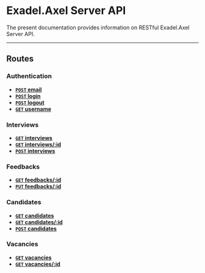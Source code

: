 # Exadel.Axel Server API

The present documentation provides information on RESTful Exadel.Axel Server API.

***

## Routes

### Authentication

- **[```POST``` email](./auth/POST_email.md)**
- **[```POST``` login](./auth/POST_login.md)**
- **[```POST``` logout](./auth/POST_logout.md)**
- **[```GET``` username](./auth/GET_username.md)**

### Interviews

- **[```GET``` interviews](./interviews/GET_interviews.md)**
- **[```GET``` interviews/:id](./interviews/GET_interviews_id.md)**
- **[```POST``` interviews](./interviews/POST_interviews.md)**

### Feedbacks

- **[```GET``` feedbacks/:id](./feedbacks/GET_feedbacks_id.md)**
- **[```PUT``` feedbacks/:id](./feedbacks/PUT_feedbacks_id.md)**

### Candidates

- **[```GET``` candidates](./candidates/GET_candidates.md)**
- **[```GET``` candidates/:id](./candidates/GET_candidates_id.md)**
- **[```POST``` candidates](./candidates/POST_candidates.md)**
### Vacancies

- **[```GET``` vacancies](./vacancies/GET_vacancies.md)**
- **[```GET``` vacancies/:id](./vacancies/GET_vacancies_id.md)**
